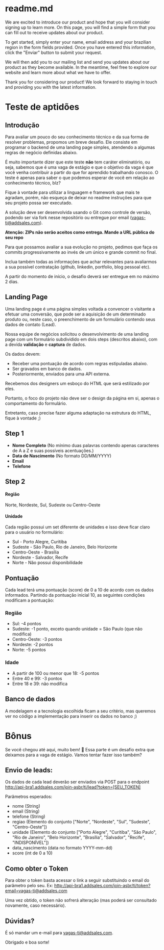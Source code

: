 # readme.md

We are excited to introduce our product and hope that you will consider signing up to learn more. 
On this page, you will find a simple form that you can fill out to receive updates about our product.

To get started, simply enter your name, email address and your brazilian region in the form fields provided. 
Once you have entered this information, click the "Enviar" button to submit your request.

We will then add you to our mailing list and send you updates about our product as they become available. 
In the meantime, feel free to explore our website and learn more about what we have to offer.

Thank you for considering our product! We look forward to staying in touch and providing you with the latest information.






# Teste de aptidões

## Introdução
Para avaliar um pouco do seu conhecimento técnico e da sua forma de resolver problemas, propomos um breve desafio.
Ele consiste em programar o backend de uma landing page simples, atendendo a algumas regras de negócio definidas abaixo.

É muito importante dizer que este teste **não** tem caráter eliminatório, ou seja, sabemos que é uma vaga de estágio e que o objetivo da vaga é que você venha contribuir a partir do que for aprendido trabalhando conosco. O teste é apenas para saber o que podemos esperar de você em relação ao conhecimento técnico, blz?

Fique à vontade para utilizar a linguagem e framework que mais te agradam, porém, não esqueça de deixar no readme instruções para que seu projeto possa ser executado.

A solução deve ser desenvolvida usando o Git como controle de versão, podendo ser via fork nesse repositório ou entregue por email (vagas-ti@addsales.com). 

**Atenção: ZIPs não serão aceitos como entrega. Mande a URL pública do seu repo** 

Para que possamos avaliar a sua evolução no projeto, pedimos que faça os commits progressivamente ao invés de um único e grande commit no final.

Inclua também todas as informações que achar relevantes para avaliarmos a sua possível contratação (github, linkedin, portfolio, blog pessoal etc).

A partir do momento de início, o desafio deverá ser entregue em no máximo 2 dias. 

## Landing Page
Uma landing page é uma página simples voltada a convencer o visitante a efetuar uma conversão, que pode ser a aquisição de um determinado produto ou, neste caso, o preenchimento de um formulário contendo seus dados de contato (Lead).

Nossa equipe de negócios solicitou o desenvolvimento de uma landing page com um formulário subdividido em dois steps (descritos abaixo), com a devida **validação** e **captura** de dados.

Os dados devem:
- Receber uma pontuação de acordo com regras estipuladas abaixo.
- Ser gravados em banco de dados. 
- Posteriormente, enviados para uma API externa.

Recebemos dos designers um esboço do HTML que será estilizado por eles.

Portanto, o foco do projeto não deve ser o design da página em si, apenas o comportamento do formulário.

Entretanto, caso precise fazer alguma adaptação na estrutura do HTML, fique à vontade ;)

## Step 1
- **Nome Completo** (No mínimo duas palavras contendo apenas caracteres de A a Z e suas possíveis acentuações.)
- **Data de Nascimento** (No formato DD/MM/YYYY)
- **Email**
- **Telefone**

## Step 2
#### Região
Norte, Nordeste, Sul, Sudeste ou Centro-Oeste

#### Unidade
Cada região possui um set diferente de unidades e isso deve ficar claro para o usuário no formulário:

- Sul - Porto Alegre, Curitiba
- Sudeste - São Paulo, Rio de Janeiro, Belo Horizonte
- Centro-Oeste - Brasília
- Nordeste - Salvador, Recife
- Norte - Não possui disponibilidade

## Pontuação
Cada lead terá uma pontuação (score) de 0 a 10 de acordo com os dados informados.
Partindo da pontuação inicial 10, as seguintes condições modificam a pontuação:

### Região
- Sul: -4 pontos
- Sudeste: -1 ponto, exceto quando unidade = São Paulo (que não modifica)
- Centro-Oeste: -3 pontos
- Nordeste: -2 pontos
- Norte: -5 pontos

### Idade

- A partir de 100 ou menor que 18: -5 pontos
- Entre 40 e 99: -3 pontos
- Entre 18 e 39: não modifica

## Banco de dados
A modelagem e a tecnologia escolhida ficam a seu critério, mas queremos ver no código a implementação para inserir os dados no banco ;)

# Bônus 
Se você chegou até aqui, muito bem! 🎉 Essa parte é um desafio extra que deixamos para a vaga de estágio. Vamos tentar fazer isso também?


## Envio de leads:
Os dados de cada lead deverão ser enviados via POST para o endpoint http://api-bra1.addsales.com/join-asbr/ti/lead?token=[SEU_TOKEN]

Parâmetros esperados:

- nome (String)
- email (String)
- telefone (String)
- regiao (Elemento do conjunto ["Norte", "Nordeste", "Sul", "Sudeste", "Centro-Oeste"])
- unidade (Elemento do conjunto ["Porto Alegre", "Curitiba", "São Paulo", "Rio de Janeiro", "Belo Horizonte", "Brasília", "Salvador", "Recife", "INDISPONÍVEL"])
- data_nascimento (data no formato YYYY-mm-dd)
- score (int de 0 a 10)

## Como obter o Token
Para obter o token basta acessar o link a seguir substituindo o email do parâmetro pelo seu. Ex: http://api-bra1.addsales.com/join-asbr/ti/token?email=vagas-ti@addsales.com

Uma vez obtido, o token não sofrerá alteração (mas poderá ser consultado novamente, caso necessário).

## Dúvidas?
É só mandar um e-mail para <vagas-ti@addsales.com>.

Obrigado e boa sorte!
